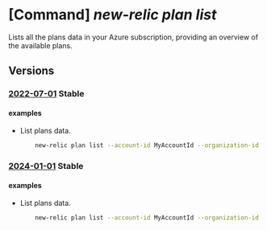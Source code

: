 # [Command] _new-relic plan list_

Lists all the plans data in your Azure subscription, providing an overview of the available plans.

## Versions

### [2022-07-01](/Resources/mgmt-plane/L3N1YnNjcmlwdGlvbnMve30vcHJvdmlkZXJzL25ld3JlbGljLm9ic2VydmFiaWxpdHkvcGxhbnM=/2022-07-01.xml) **Stable**

<!-- mgmt-plane /subscriptions/{}/providers/newrelic.observability/plans 2022-07-01 -->

#### examples

- List plans data.
    ```bash
        new-relic plan list --account-id MyAccountId --organization-id MyOrganizationId
    ```

### [2024-01-01](/Resources/mgmt-plane/L3N1YnNjcmlwdGlvbnMve30vcHJvdmlkZXJzL25ld3JlbGljLm9ic2VydmFiaWxpdHkvcGxhbnM=/2024-01-01.xml) **Stable**

<!-- mgmt-plane /subscriptions/{}/providers/newrelic.observability/plans 2024-01-01 -->

#### examples

- List plans data.
    ```bash
        new-relic plan list --account-id MyAccountId --organization-id MyOrganizationId
    ```
